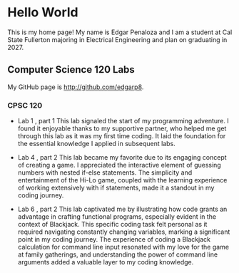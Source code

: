 # Hello World

This is my home page! My name is Edgar Penaloza and I am a student at Cal State Fullerton majoring in Electrical Engineering and plan on graduating in 2027.

## Computer Science 120 Labs

My GitHub page is http://github.com/edgarp8.

### CPSC 120

* Lab 1
, part 1
This lab signaled the start of my programming adventure. I found it enjoyable thanks to my supportive partner, who helped me get through this lab as it was my first time coding. It laid the foundation for the essential knowledge I applied in subsequent labs.

* Lab 4
, part 2
This lab became my favorite due to its engaging concept of creating a game. I appreciated the interactive element of guessing numbers with nested if-else statements. The simplicity and entertainment of the Hi-Lo game, coupled with the learning experience of working extensively with if statements, made it a standout in my coding journey.

* Lab 6
, part 2
This lab captivated me by illustrating how code grants an advantage in crafting functional programs, especially evident in the context of Blackjack. This specific coding task felt personal as it required navigating constantly changing variables, marking a significant point in my coding journey. The experience of coding a Blackjack calculation for command line input resonated with my love for the game at family gatherings, and understanding the power of command line arguments added a valuable layer to my coding knowledge.
